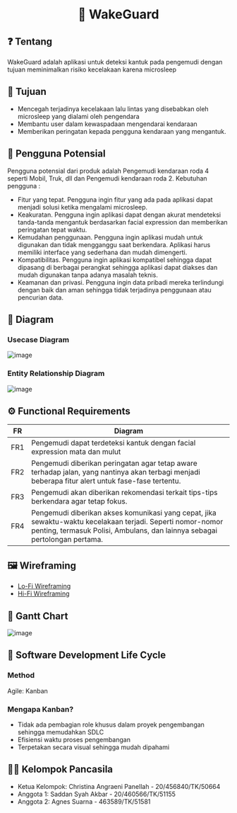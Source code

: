 <h1 align="center">
  🚗 WakeGuard
</h1>

## ❓ Tentang 
WakeGuard adalah aplikasi untuk deteksi kantuk pada pengemudi dengan tujuan meminimalkan risiko kecelakaan karena microsleep

## 🎯 Tujuan 
- Mencegah terjadinya kecelakaan lalu lintas yang disebabkan oleh microsleep yang dialami oleh pengendara
- Membantu user dalam kewaspadaan mengendarai kendaraan 
- Memberikan peringatan kepada pengguna kendaraan yang mengantuk.

## 👤 Pengguna Potensial
Pengguna potensial dari produk adalah Pengemudi kendaraan  roda 4 seperti Mobil, Truk, dll dan Pengemudi kendaraan  roda 2.
Kebutuhan pengguna : 
- Fitur yang tepat. Pengguna ingin fitur yang ada pada aplikasi dapat menjadi solusi ketika mengalami microsleep.
- Keakuratan. Pengguna ingin aplikasi dapat dengan akurat mendeteksi tanda-tanda mengantuk berdasarkan facial expression dan memberikan peringatan tepat waktu.
- Kemudahan penggunaan. Pengguna ingin aplikasi mudah untuk digunakan dan tidak mengganggu saat berkendara. Aplikasi harus memiliki interface yang sederhana dan mudah dimengerti.
- Kompatibilitas. Pengguna ingin aplikasi kompatibel sehingga dapat dipasang di berbagai perangkat sehingga aplikasi dapat diakses dan mudah digunakan tanpa adanya masalah teknis.
- Keamanan dan privasi. Pengguna ingin data pribadi mereka terlindungi dengan baik dan aman sehingga tidak terjadinya penggunaan atau pencurian data.

## 🧾 Diagram
### Usecase Diagram
![image](https://user-images.githubusercontent.com/73093118/223000021-b7cd6334-a93c-4e68-9c09-c81b79578bc3.png)

### Entity Relationship Diagram
![image](https://user-images.githubusercontent.com/73093118/223000084-6dd56960-094c-4a31-836a-18e44bcf9a01.png)

## ⚙ Functional Requirements
| FR  | Diagram |
| ------------- | ------------- |
| FR1  | Pengemudi dapat terdeteksi kantuk dengan facial expression mata dan mulut  |
| FR2  | Pengemudi diberikan peringatan agar tetap aware terhadap jalan, yang nantinya akan terbagi menjadi beberapa fitur alert untuk fase-fase tertentu.  |
| FR3  | Pengemudi akan diberikan rekomendasi terkait tips-tips berkendara agar tetap fokus.  |
| FR4  | Pengemudi diberikan akses komunikasi yang cepat, jika sewaktu-waktu kecelakaan terjadi. Seperti nomor-nomor penting, termasuk Polisi, Ambulans, dan lainnya sebagai pertolongan pertama.  |

## 🖼 Wireframing
- [Lo-Fi Wireframing](https://www.figma.com/file/aV7ggJ6RH2coW8szDVTk1L/WakeGuard---Wireframe?node-id=0%3A1&t=a3xpXmo7uHITH5mQ-1 )
- [Hi-Fi Wireframing](https://www.figma.com/file/aV7ggJ6RH2coW8szDVTk1L/WakeGuard---Wireframe?node-id=20%3A92&t=a3xpXmo7uHITH5mQ-0)

## 📅 Gantt Chart
![image](https://user-images.githubusercontent.com/73093118/223001686-501e1615-e097-4878-b8f0-752df0dec3c1.png)


## 🔁 Software Development Life Cycle
### Method
Agile: Kanban

### Mengapa Kanban?
- Tidak ada pembagian role khusus dalam proyek pengembangan sehingga memudahkan SDLC
- Efisiensi waktu proses pengembangan
- Terpetakan secara visual sehingga mudah dipahami

## 👨‍💻 Kelompok Pancasila 
- Ketua Kelompok: Christina Angraeni Panellah - 20/456840/TK/50664
- Anggota 1: Saddan Syah Akbar - 20/460566/TK/51155
- Anggota 2: Agnes Suarna - 463589/TK/51581
